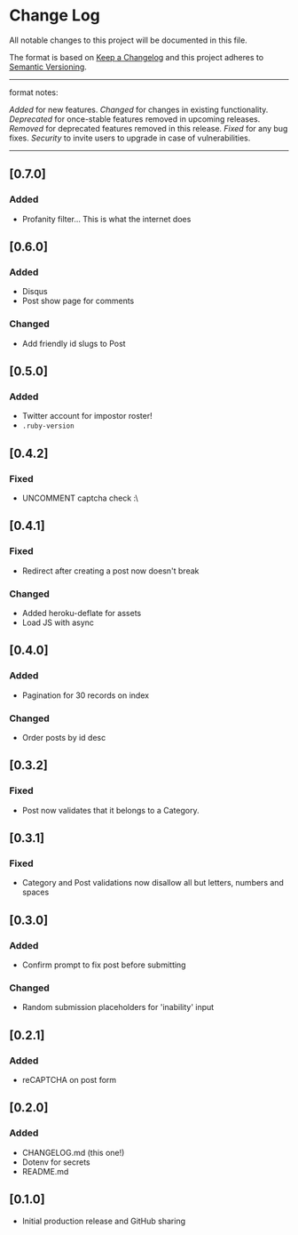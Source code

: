 
# Change Log

All notable changes to this project will be documented in this file.

The format is based on [Keep a Changelog](http://keepachangelog.com/) 
and this project adheres to [Semantic Versioning](http://semver.org/).

-----

format notes:

_Added_ for new features.
_Changed_ for changes in existing functionality.
_Deprecated_ for once-stable features removed in upcoming releases.
_Removed_ for deprecated features removed in this release.
_Fixed_ for any bug fixes.
_Security_ to invite users to upgrade in case of vulnerabilities.

-----

## [0.7.0]

### Added

- Profanity filter... This is what the internet does

## [0.6.0]

### Added

- Disqus
- Post show page for comments

### Changed

- Add friendly id slugs to Post

## [0.5.0]

### Added

- Twitter account for impostor roster!
- `.ruby-version`

## [0.4.2]

### Fixed

- UNCOMMENT captcha check :\

## [0.4.1]

### Fixed

- Redirect after creating a post now doesn't break

### Changed

- Added heroku-deflate for assets
- Load JS with async

## [0.4.0]

### Added

- Pagination for 30 records on index

### Changed

- Order posts by id desc

## [0.3.2]

### Fixed

- Post now validates that it belongs to a Category.

## [0.3.1]

### Fixed

- Category and Post validations now disallow all but letters, numbers and spaces

## [0.3.0]

### Added

- Confirm prompt to fix post before submitting

### Changed

- Random submission placeholders for 'inability' input

## [0.2.1]

### Added

- reCAPTCHA on post form

## [0.2.0]

### Added

- CHANGELOG.md (this one!)
- Dotenv for secrets
- README.md

## [0.1.0]

- Initial production release and GitHub sharing
